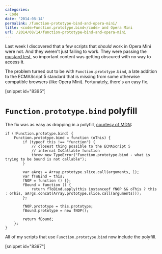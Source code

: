 ```yaml
---
categories:
- Code
date: '2014-08-14'
permalink: /function-prototype-bind-and-opera-mini/
title: <code>Function.prototype.bind</code> and Opera Mini
url: /2014/08/14/function-prototype-bind-and-opera-mini
---
```


Last week I discovered that a few scripts that *should* work in Opera Mini were not. And they weren't just failing to work. They were passing the [mustard test](/ditching-jquery-for-vanilla-js/#cutting-the-mustard), so important content was getting obscured with no way to access it.

The problem turned out to be with `Function.prototype.bind`, a late addition to the ECMAScript 5 standard that is missing from some otherwise compatible browsers (like Opera Mini). Fortunately, there's an easy fix.

[snippet id="8395"]

# `Function.prototype.bind` polyfill

The fix was as easy as dropping in a polyfill, [courtesy of MDN](https://developer.mozilla.org/en-US/docs/Web/JavaScript/Reference/Global_Objects/Function/bind#Compatibility):

```language-javascript
if (!Function.prototype.bind) {
	Function.prototype.bind = function (oThis) {
		if (typeof this !== "function") {
			// closest thing possible to the ECMAScript 5
			// internal IsCallable function
			throw new TypeError("Function.prototype.bind - what is trying to be bound is not callable");
		}

		var aArgs = Array.prototype.slice.call(arguments, 1);
		var fToBind = this;
		fNOP = function () {};
		fBound = function () {
			return fToBind.apply(this instanceof fNOP && oThis ? this : oThis, aArgs.concat(Array.prototype.slice.call(arguments)));
		};

		fNOP.prototype = this.prototype;
		fBound.prototype = new fNOP();

		return fBound;
	};
}
```

All of my scripts that use `Function.prototype.bind` now include the polyfill.

[snippet id="8397"]
